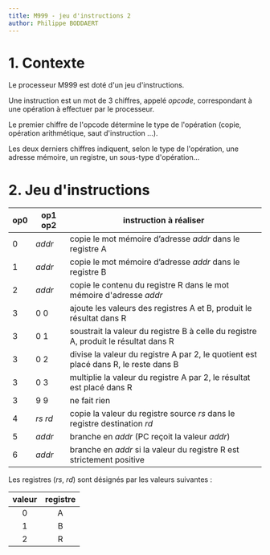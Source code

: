 ```yaml
---
title: M999 - jeu d'instructions 2
author: Philippe BODDAERT
---
```


# 1. Contexte

Le processeur M999 est doté d'un jeu d'instructions.

Une instruction est un mot de 3 chiffres, appelé _opcode_, correspondant à une opération à effectuer par le processeur.

Le premier chiffre de l'opcode détermine le type de l'opération (copie, opération arithmétique, saut d'instruction ...). 

Les deux derniers chiffres indiquent, selon le type de l'opération, une adresse mémoire, un registre, un sous-type d'opération...

# 2. Jeu d'instructions

| op0   | op1 op2   | instruction à réaliser                                       |
| ----- | --------- | ------------------------------------------------------------ |
| 0     | _addr_    | copie le mot mémoire d’adresse _addr_ dans le registre A     |
| 1     | _addr_    | copie le mot mémoire d’adresse _addr_ dans le registre B     |
| 2     | _addr_    | copie le contenu du registre R dans le mot mémoire d'adresse _addr_ |
| 3     | 0 0       | ajoute les valeurs des registres A et B, produit le résultat dans R |
| 3     | 0 1       | soustrait la valeur du registre B à celle du registre A, produit le résultat dans R |
| 3    | 0 2     | divise la valeur du registre A par 2, le quotient est placé dans R, le reste dans B |
| 3    | 0 3     | multiplie la valeur du registre A par 2, le résultat est placé dans R |
| 3     | 9 9       | ne fait rien                                                 |
| 4     | _rs_ _rd_ | copie la valeur du registre source _rs_ dans le registre destination _rd_ |
| 5     | _addr_    | branche en _addr_ (PC reçoit la valeur _addr_)               |
| 6     | _addr_    | branche en _addr_ si la valeur du registre R est strictement positive |

Les registres (_rs_, _rd_) sont désignés par les valeurs suivantes :

valeur | registre
:------: | :--------:
0 | A
1 | B
2 | R

